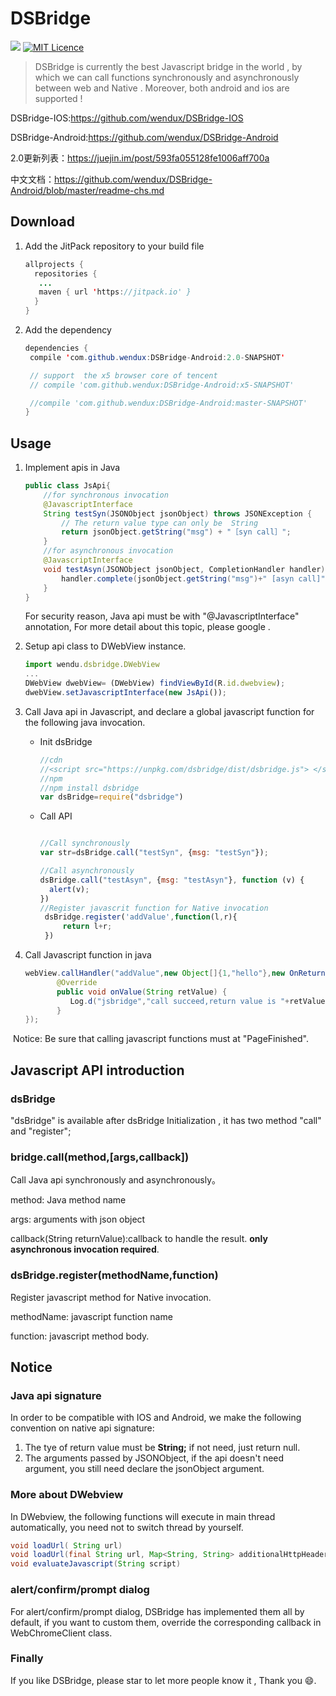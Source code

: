 
# DSBridge

[![](https://jitpack.io/v/wendux/DSBridge-Android.svg)](https://jitpack.io/#wendux/DSBridge-Android)   [![MIT Licence](https://img.shields.io/packagist/l/doctrine/orm.svg)](https://opensource.org/licenses/mit-license.php)
>DSBridge is currently the best Javascript bridge  in the world , by which we can call functions synchronously and asynchronously between web and Native . Moreover, both android and ios  are supported  ! 

DSBridge-IOS:https://github.com/wendux/DSBridge-IOS

DSBridge-Android:https://github.com/wendux/DSBridge-Android

2.0更新列表：https://juejin.im/post/593fa055128fe1006aff700a

中文文档：https://github.com/wendux/DSBridge-Android/blob/master/readme-chs.md

## Download

1. Add the JitPack repository to your build file

   ```java
   allprojects {
     repositories {
      ...
      maven { url 'https://jitpack.io' }
     }
   }
   ```

2. Add the dependency

   ```java
   dependencies {
   	compile 'com.github.wendux:DSBridge-Android:2.0-SNAPSHOT'

   	// support  the x5 browser core of tencent
   	// compile 'com.github.wendux:DSBridge-Android:x5-SNAPSHOT'

   	//compile 'com.github.wendux:DSBridge-Android:master-SNAPSHOT'
   }
   ```

## Usage

1. Implement apis in Java

   ```java
   public class JsApi{
       //for synchronous invocation
       @JavascriptInterface
       String testSyn(JSONObject jsonObject) throws JSONException {
           // The return value type can only be  String
           return jsonObject.getString("msg") + "［syn call］";
       }
       //for asynchronous invocation
       @JavascriptInterface
       void testAsyn(JSONObject jsonObject, CompletionHandler handler) throws JSONException {
           handler.complete(jsonObject.getString("msg")+" [asyn call]");
       }
   }
   ```

   For security reason, Java api must be with "@JavascriptInterface" annotation, For more detail about this topic, please google .

2. Setup api class to DWebView  instance.

   ```javascript
   import wendu.dsbridge.DWebView
   ...
   DWebView dwebView= (DWebView) findViewById(R.id.dwebview);
   dwebView.setJavascriptInterface(new JsApi());
   ```

3. Call Java api in Javascript, and declare a global  javascript function for the following java invocation.

   - Init dsBridge

     ```javascript
     //cdn
     //<script src="https://unpkg.com/dsbridge/dist/dsbridge.js"> </script>
     //npm
     //npm install dsbridge
     var dsBridge=require("dsbridge")
     ```

   - Call API

     ```javascript

     //Call synchronously 
     var str=dsBridge.call("testSyn", {msg: "testSyn"});

     //Call asynchronously
     dsBridge.call("testAsyn", {msg: "testAsyn"}, function (v) {
       alert(v);
     })
     //Register javascrit function for Native invocation
      dsBridge.register('addValue',function(l,r){
          return l+r;
      })
     ```

4. Call Javascript function in java

   ```java
   webView.callHandler("addValue",new Object[]{1,"hello"},new OnReturnValue(){
          @Override
          public void onValue(String retValue) {
             Log.d("jsbridge","call succeed,return value is "+retValue);
          }
   });
   ```

​    Notice: Be sure that calling javascript functions must at  "PageFinished". 



## Javascript API introduction

### **dsBridge** 

"dsBridge" is available after dsBridge Initialization  , it has two method "call" and "register";

### bridge.call(method,[args,callback])

Call Java api synchronously and asynchronously。

method: Java method name

args: arguments with json object

callback(String returnValue):callback to handle the result. **only asynchronous invocation required**.

### dsBridge.register(methodName,function)

Register javascript method for Native invocation.

methodName: javascript function name

function: javascript method body.

## Notice

### Java api signature

In order to be compatible with IOS and Android, we make the following convention  on native api signature:

1. The tye of return value must be **String;** if not need, just return null.
2. The arguments  passed by   JSONObject, if the api doesn't need argument, you still need declare the jsonObject argument. 

### More about DWebview

In DWebview, the following functions will execute in main thread automatically, you need not to switch thread by yourself.

```java
void loadUrl( String url) 
void loadUrl(final String url, Map<String, String> additionalHttpHeaders)
void evaluateJavascript(String script) 
```



###  alert/confirm/prompt dialog
For alert/confirm/prompt dialog, DSBridge has implemented them  all by default, if you want to custom them, override the corresponding  callback in WebChromeClient class.
### Finally

If you like DSBridge, please star to let more people know it , Thank you  😄.
